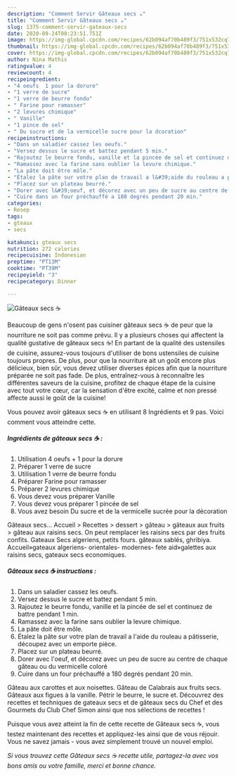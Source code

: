 ```yaml
---
description: "Comment Servir Gâteaux secs ☕"
title: "Comment Servir Gâteaux secs ☕"
slug: 1375-comment-servir-gateaux-secs
date: 2020-09-24T00:23:51.751Z
image: https://img-global.cpcdn.com/recipes/62b094af70b489f3/751x532cq70/gateaux-secs-☕-photo-principale-de-la-recette.jpg
thumbnail: https://img-global.cpcdn.com/recipes/62b094af70b489f3/751x532cq70/gateaux-secs-☕-photo-principale-de-la-recette.jpg
cover: https://img-global.cpcdn.com/recipes/62b094af70b489f3/751x532cq70/gateaux-secs-☕-photo-principale-de-la-recette.jpg
author: Nina Mathis
ratingvalue: 4
reviewcount: 4
recipeingredient:
- "4 oeufs  1 pour la dorure"
- "1 verre de sucre"
- "1 verre de beurre fondu"
- " Farine pour ramasser"
- "2 levures chimique"
- " Vanille"
- "1 pince de sel"
- " Du sucre et de la vermicelle sucre pour la dcoration"
recipeinstructions:
- "Dans un saladier cassez les oeufs."
- "Versez dessus le sucre et battez pendant 5 min."
- "Rajoutez le beurre fondu, vanille et la pincée de sel et continuez de battre pendant 1 min."
- "Ramassez avec la farine sans oublier la levure chimique."
- "La pâte doit être môle."
- "Étalez la pâte sur votre plan de travail a l&#39;aide du rouleau a pâtisserie, découpez avec un emporte pièce."
- "Placez sur un plateau beurré."
- "Dorer avec l&#39;oeuf, et décorez avec un peu de sucre au centre de chaque gâteau ou du vermicelle coloré"
- "Cuire dans un four préchauffé a 180 degrés pendant 20 min."
categories:
- Resep
tags:
- gteaux
- secs

katakunci: gteaux secs 
nutrition: 272 calories
recipecuisine: Indonesian
preptime: "PT13M"
cooktime: "PT39M"
recipeyield: "3"
recipecategory: Dinner

---
```



![Gâteaux secs ☕](https://img-global.cpcdn.com/recipes/62b094af70b489f3/751x532cq70/gateaux-secs-☕-photo-principale-de-la-recette.jpg)

Beaucoup de gens n'osent pas cuisiner gâteaux secs ☕ de peur que la nourriture ne soit pas comme prévu. Il y a plusieurs choses qui affectent la qualité gustative de gâteaux secs ☕! En partant de la qualité des ustensiles de cuisine, assurez-vous toujours d'utiliser de bons ustensiles de cuisine toujours propres. De plus, pour que la nourriture ait un goût encore plus délicieux, bien sûr, vous devez utiliser diverses épices afin que la nourriture préparée ne soit pas fade. De plus, entraînez-vous à reconnaître les différentes saveurs de la cuisine, profitez de chaque étape de la cuisine avec tout votre cœur, car la sensation d'être excité, calme et non pressé affecte aussi le goût de la cuisine!

<!--inarticleads1-->

Vous pouvez avoir gâteaux secs ☕ en utilisant 8 Ingrédients et 9 pas. Voici comment vous atteindre cette.

##### Ingrédients de gâteaux secs ☕ :

1. Utilisation 4 oeufs + 1 pour la dorure
1. Préparer 1 verre de sucre
1. Utilisation 1 verre de beurre fondu
1. Préparer  Farine pour ramasser
1. Préparer 2 levures chimique
1. Vous devez vous préparer  Vanille
1. Vous devez vous préparer 1 pincée de sel
1. Vous avez besoin  Du sucre et de la vermicelle sucrée pour la décoration


Gâteaux secs… Accueil &gt; Recettes &gt; dessert &gt; gâteau &gt; gâteaux aux fruits &gt; gâteau aux raisins secs. On peut remplacer les raisins secs par des fruits confits. Gateaux Secs algeriens, petits fours. gâteaux sablés, ghribiya. Accueil»gateaux algeriens- orientales- modernes- fete aid»galettes aux raisins secs, gateaux secs economiques. 

<!--inarticleads2-->

##### Gâteaux secs ☕ instructions :

1. Dans un saladier cassez les oeufs.
1. Versez dessus le sucre et battez pendant 5 min.
1. Rajoutez le beurre fondu, vanille et la pincée de sel et continuez de battre pendant 1 min.
1. Ramassez avec la farine sans oublier la levure chimique.
1. La pâte doit être môle.
1. Étalez la pâte sur votre plan de travail a l&#39;aide du rouleau a pâtisserie, découpez avec un emporte pièce.
1. Placez sur un plateau beurré.
1. Dorer avec l&#39;oeuf, et décorez avec un peu de sucre au centre de chaque gâteau ou du vermicelle coloré
1. Cuire dans un four préchauffé a 180 degrés pendant 20 min.


Gâteau aux carottes et aux noisettes. Gâteau de Calabrais aux fruits secs. Gâteaux aux figues à la vanille. Pétrir le beurre, le sucre et. Découvrez des recettes et techniques de gateaux secs et de gâteaux secs du Chef et des Gourmets du Club Chef Simon ainsi que nos sélections de recettes ! 

<!--inarticleads1-->

<p>
Puisque vous avez atteint la fin de cette recette de Gâteaux secs ☕, vous testez maintenant des recettes et appliquez-les ainsi que de vous réjouir. Vous ne savez jamais - vous avez simplement trouvé un nouvel emploi.
</p>

<p>
<i>Si vous trouvez cette Gâteaux secs ☕ recette utile, partagez-la avec vos bons amis ou votre famille, merci et bonne chance.</i>
</p>
